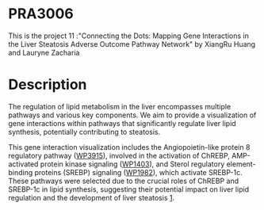 # PRA3006
This is the project 11 :"Connecting the Dots: Mapping Gene Interactions in the Liver Steatosis Adverse Outcome Pathway Network" by XiangRu Huang and Lauryne Zacharia

# Description
The regulation of lipid metabolism in the liver encompasses multiple pathways and various key components. We aim to provide a visualization of gene interactions within pathways that significantly regulate liver lipid synthesis, potentially contributing to steatosis.

This gene interaction visualization includes the Angiopoietin-like protein 8 regulatory pathway ([WP3915]), involved in the activation of ChREBP, AMP-activated protein kinase signaling ([WP1403]), and Sterol regulatory element-binding proteins (SREBP) signaling ([WP1982]), which activate SREBP-1c. These pathways were selected due to the crucial roles of ChREBP and SREBP-1c in lipid synthesis, suggesting their potential impact on liver lipid regulation and the development of liver steatosis [1].

[1]: https://doi.org/10.1016/j.biochi.2004.11.008
[WP3915]: https://www.wikipathways.org/pathways/WP3915.html
[WP1403]: https://www.wikipathways.org/pathways/WP1403.html
[WP1982]: https://www.wikipathways.org/pathways/WP1982.html
